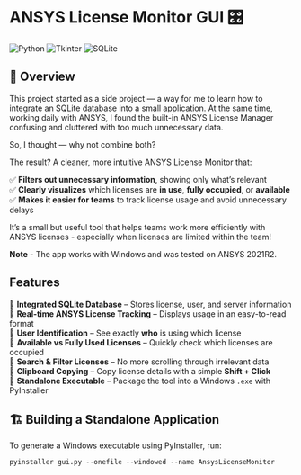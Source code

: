 # ANSYS License Monitor GUI 🎛️  

![Python](https://img.shields.io/badge/Python-3.8%2B-blue) ![Tkinter](https://img.shields.io/badge/Tkinter-GUI-orange) ![SQLite](https://img.shields.io/badge/SQLite-Database-green)

## 📌 Overview  

This project started as a side project — a way for me to learn how to integrate an SQLite database into a small application. At the same time, working daily with ANSYS, I found the built-in ANSYS License Manager confusing and cluttered with too much unnecessary data.  

So, I thought — why not combine both? 

The result? A cleaner, more intuitive ANSYS License Monitor that:  

✅ **Filters out unnecessary information**, showing only what’s relevant  
✅ **Clearly visualizes** which licenses are **in use**, **fully occupied**, or **available**  
✅ **Makes it easier for teams** to track license usage and avoid unnecessary delays  

It’s a small but useful tool that helps teams work more efficiently with ANSYS licenses - especially when licenses are limited within the team!

**Note** - The app works with Windows and was tested on ANSYS 2021R2.

## Features  

🔹 **Integrated SQLite Database** – Stores license, user, and server information  
🔹 **Real-time ANSYS License Tracking** – Displays usage in an easy-to-read format  
🔹 **User Identification** – See exactly **who** is using which license  
🔹 **Available vs Fully Used Licenses** – Quickly check which licenses are occupied  
🔹 **Search & Filter Licenses** – No more scrolling through irrelevant data  
🔹 **Clipboard Copying** – Copy license details with a simple **Shift + Click**  
🔹 **Standalone Executable** – Package the tool into a Windows `.exe` with PyInstaller 


## 🏗️ Building a Standalone Application
To generate a Windows executable using PyInstaller, run:

``` 
pyinstaller gui.py --onefile --windowed --name AnsysLicenseMonitor
```
